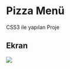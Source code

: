 <h1>Pizza Menü</h1>

CSS3 ile yapılan Proje

<h2>Ekran</h2>

![](ft226128139-edge-2023-07-16-17-43-30.gif)

